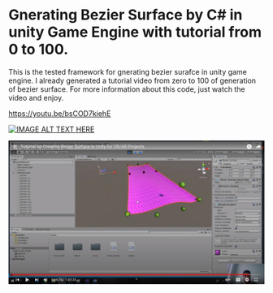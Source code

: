 # Gnerating Bezier Surface by C# in unity Game Engine with tutorial from 0 to 100.

This is the tested framework for gnerating bezier surafce in unity game engine. I already generated a tutorial video from zero to 100 of generation of bezier surface. For more information about this code, just watch the video and enjoy.

https://youtu.be/bsCOD7kiehE

[![IMAGE ALT TEXT HERE](https://img.youtube.com/vi/bsCOD7kiehE/0.jpg)](https://www.youtube.com/watch?v=bsCOD7kiehE)


![Gnerating Bezier Surface by C# in unity Game Engine with tutorial from 0 to 100](https://github.com/MohammadCGRE/Generating-Bezier-Surface-in-Unity-Game-Engine/blob/main/surface.jpg)
